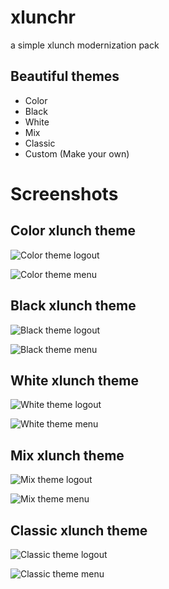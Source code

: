 # xlunchr
a simple xlunch modernization pack


## Beautiful themes
- Color
- Black
- White
- Mix
- Classic
- Custom (Make your own)

# Screenshots
## Color xlunch theme
![Color theme logout](https://raw.githubusercontent.com/saymoncoppi/xlunchr/master/base/docs/screenshots/xlunchr-color-logout.png "Color theme logout")

![Color theme menu](https://raw.githubusercontent.com/saymoncoppi/xlunchr/master/base/docs/screenshots/xlunchr-color-menu.png "Color theme menu")

## Black xlunch theme
![Black theme logout](https://raw.githubusercontent.com/saymoncoppi/xlunchr/master/base/docs/screenshots/xlunchr-black-logout.png "Black theme logout")

![Black theme menu](https://raw.githubusercontent.com/saymoncoppi/xlunchr/master/base/docs/screenshots/xlunchr-black-menu.png "Black theme menu")

## White xlunch theme
![White theme logout](https://raw.githubusercontent.com/saymoncoppi/xlunchr/master/base/docs/screenshots/xlunchr-white-logout.png "White theme logout")

![White theme menu](https://raw.githubusercontent.com/saymoncoppi/xlunchr/master/base/docs/screenshots/xlunchr-white-menu.png "White theme menu")

## Mix xlunch theme
![Mix theme logout](https://raw.githubusercontent.com/saymoncoppi/xlunchr/master/base/docs/screenshots/xlunchr-white-mix-logout.png "Mix theme logout")

![Mix theme menu](https://raw.githubusercontent.com/saymoncoppi/xlunchr/master/base/docs/screenshots/xlunchr-white-mix-menu.png "Mix theme menu")

## Classic xlunch theme
![Classic theme logout](https://raw.githubusercontent.com/saymoncoppi/xlunchr/master/base/docs/screenshots/xlunchr-classic-logout.png "Classic theme logout")

![Classic theme menu](https://raw.githubusercontent.com/saymoncoppi/xlunchr/master/base/docs/screenshots/xlunchr-classic-menu.png "Classic theme menu")
